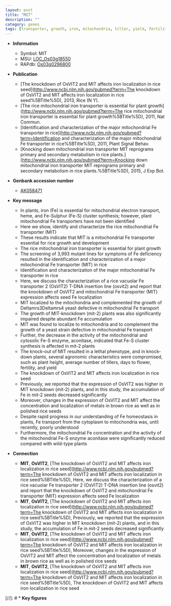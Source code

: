 ```yaml
---
layout: post
title: "MIT"
description: ""
category: genes
tags: [transporter, growth, iron, mitochondria, tiller, yield, fertility, height, flower, seed]
---
```


* **Information**  
    + Symbol: MIT  
    + MSU: [LOC_Os03g18550](http://rice.uga.edu/cgi-bin/ORF_infopage.cgi?orf=LOC_Os03g18550)  
    + RAPdb: [Os03g0296800](http://rapdb.dna.affrc.go.jp/viewer/gbrowse_details/irgsp1?name=Os03g0296800)  

* **Publication**  
    + [The knockdown of OsVIT2 and MIT affects iron localization in rice seed](http://www.ncbi.nlm.nih.gov/pubmed?term=The knockdown of OsVIT2 and MIT affects iron localization in rice seed%5BTitle%5D), 2013, Rice (N Y).
    + [The rice mitochondrial iron transporter is essential for plant growth](http://www.ncbi.nlm.nih.gov/pubmed?term=The rice mitochondrial iron transporter is essential for plant growth%5BTitle%5D), 2011, Nat Commun.
    + [Identification and characterization of the major mitochondrial Fe transporter in rice](http://www.ncbi.nlm.nih.gov/pubmed?term=Identification and characterization of the major mitochondrial Fe transporter in rice%5BTitle%5D), 2011, Plant Signal Behav.
    + [Knocking down mitochondrial iron transporter MIT reprograms primary and secondary metabolism in rice plants.](http://www.ncbi.nlm.nih.gov/pubmed?term=Knocking down mitochondrial iron transporter MIT reprograms primary and secondary metabolism in rice plants.%5BTitle%5D), 2015, J Exp Bot.

* **Genbank accession number**  
    + [AK058471](http://www.ncbi.nlm.nih.gov/nuccore/AK058471)

* **Key message**  
    + In plants, iron (Fe) is essential for mitochondrial electron transport, heme, and Fe-Sulphur (Fe-S) cluster synthesis; however, plant mitochondrial Fe transporters have not been identified
    + Here we show, identify and characterize the rice mitochondrial Fe transporter (MIT)
    + These results indicate that MIT is a mitochondrial Fe transporter essential for rice growth and development
    + The rice mitochondrial iron transporter is essential for plant growth
    + The screening of 3,993 mutant lines for symptoms of Fe deficiency resulted in the identification and characterization of a major mitochondrial Fe transporter (MIT) in rice
    + Identification and characterization of the major mitochondrial Fe transporter in rice
    + Here, we discuss the characterization of a rice vacuolar Fe transporter 2 (OsVIT2) T-DNA insertion line (osvit2) and report that the knockdown of OsVIT2 and mitochondrial Fe transporter (MIT) expression affects seed Fe localization
    + MIT localized to the mitochondria and complemented the growth of Deltamrs3Deltamrs4 yeast defective in mitochondrial Fe transport
    + The growth of MIT-knockdown (mit-2) plants was also significantly impaired despite abundant Fe accumulation
    + MIT was found to localize to mitochondria and to complement the growth of a yeast strain defective in mitochondrial Fe transport
    + Further, the decrease in the activity of the mitochondrial and cytosolic Fe-S enzyme, aconitase, indicated that Fe-S cluster synthesis is affected in mit-2 plants
    + The knock-out of MIT resulted in a lethal phenotype, and in knock-down plants, several agronomic characteristics were compromised, such as plant height, average number of tillers, days to flower, fertility, and yield
    + The knockdown of OsVIT2 and MIT affects iron localization in rice seed
    + Previously, we reported that the expression of OsVIT2 was higher in MIT knockdown (mit-2) plants, and in this study, the accumulation of Fe in mit-2 seeds decreased significantly
    + Moreover, changes in the expression of OsVIT2 and MIT affect the concentration and localization of metals in brown rice as well as in polished rice seeds
    + Despite rapid progress in our understanding of Fe homeostasis in plants, Fe transport from the cytoplasm to mitochondria was, until recently, poorly understood
    + Furthermore, the mitochondrial Fe concentration and the activity of the mitochondrial Fe-S enzyme aconitase were significantly reduced compared with wild-type plants

* **Connection**  
    + __MIT__, __OsVIT2__, [The knockdown of OsVIT2 and MIT affects iron localization in rice seed](http://www.ncbi.nlm.nih.gov/pubmed?term=The knockdown of OsVIT2 and MIT affects iron localization in rice seed%5BTitle%5D), Here, we discuss the characterization of a rice vacuolar Fe transporter 2 (OsVIT2) T-DNA insertion line (osvit2) and report that the knockdown of OsVIT2 and mitochondrial Fe transporter (MIT) expression affects seed Fe localization
    + __MIT__, __OsVIT2__, [The knockdown of OsVIT2 and MIT affects iron localization in rice seed](http://www.ncbi.nlm.nih.gov/pubmed?term=The knockdown of OsVIT2 and MIT affects iron localization in rice seed%5BTitle%5D), Previously, we reported that the expression of OsVIT2 was higher in MIT knockdown (mit-2) plants, and in this study, the accumulation of Fe in mit-2 seeds decreased significantly
    + __MIT__, __OsVIT2__, [The knockdown of OsVIT2 and MIT affects iron localization in rice seed](http://www.ncbi.nlm.nih.gov/pubmed?term=The knockdown of OsVIT2 and MIT affects iron localization in rice seed%5BTitle%5D), Moreover, changes in the expression of OsVIT2 and MIT affect the concentration and localization of metals in brown rice as well as in polished rice seeds
    + __MIT__, __OsVIT2__, [The knockdown of OsVIT2 and MIT affects iron localization in rice seed](http://www.ncbi.nlm.nih.gov/pubmed?term=The knockdown of OsVIT2 and MIT affects iron localization in rice seed%5BTitle%5D), The knockdown of OsVIT2 and MIT affects iron localization in rice seed

[//]: # * **Key figures**  


